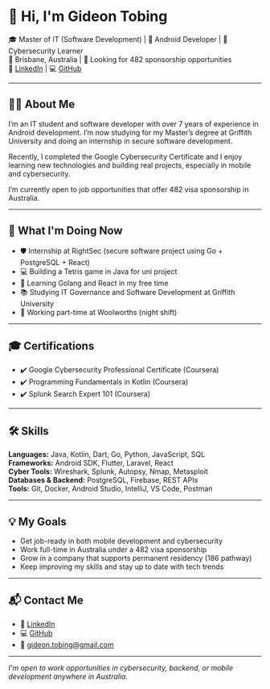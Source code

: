 # 👋 Hi, I'm Gideon Tobing

🎓 Master of IT (Software Development) | 📱 Android Developer | 🔐 Cybersecurity Learner  
📍 Brisbane, Australia | 💼 Looking for 482 sponsorship opportunities  
🔗 [LinkedIn](https://www.linkedin.com/in/gideon-tobing/) | 💻 [GitHub](https://github.com/gideonseven)

---

## 🙋‍♂️ About Me

I’m an IT student and software developer with over 7 years of experience in Android development. I’m now studying for my Master’s degree at Griffith University and doing an internship in secure software development.  

Recently, I completed the Google Cybersecurity Certificate and  I enjoy learning new technologies and building real projects, especially in mobile and cybersecurity. 

I’m currently open to job opportunities that offer 482 visa sponsorship in Australia.

---

## 🧠 What I'm Doing Now

- 🛡️ Internship at RightSec (secure software project using Go + PostgreSQL + React)  
- 💻 Building a Tetris game in Java for uni project  
- 📘 Learning Golang and React in my free time  
- 📚 Studying IT Governance and Software Development at Griffith University  
- 🛒 Working part-time at Woolworths (night shift)

---

## 🎓 Certifications

- ✔️ Google Cybersecurity Professional Certificate (Coursera)
- ✔️ Programming Fundamentals in Kotlin (Coursera)
- ✔️ Splunk Search Expert 101 (Coursera)

---

## 🛠 Skills

**Languages:** Java, Kotlin, Dart, Go, Python, JavaScript, SQL  
**Frameworks:** Android SDK, Flutter, Laravel, React  
**Cyber Tools:** Wireshark, Splunk, Autopsy, Nmap, Metasploit  
**Databases & Backend:** PostgreSQL, Firebase, REST APIs  
**Tools:** Git, Docker, Android Studio, IntelliJ, VS Code, Postman  

---

## 💡 My Goals

- Get job-ready in both mobile development and cybersecurity  
- Work full-time in Australia under a 482 visa sponsorship  
- Grow in a company that supports permanent residency (186 pathway)  
- Keep improving my skills and stay up to date with tech trends  

---

## 📬 Contact Me

- 💼 [LinkedIn](https://www.linkedin.com/in/gideon-tobing/)  
- 💻 [GitHub](https://github.com/gideonseven)  
- 📧 gideon.tobing@gmail.com  

---

_I'm open to work opportunities in cybersecurity, backend, or mobile development anywhere in Australia._

